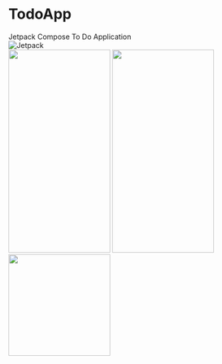 # TodoApp
Jetpack Compose To Do Application <br>
![Jetpack](https://user-images.githubusercontent.com/70949133/167070005-8c21289e-9af5-4039-ac34-3e1765abda2c.png) <br>
<img src="https://play-lh.googleusercontent.com/Jf88ikn68CilBUJHwhRcRY1olbH2ps-5IP9tftAxEaZZIhLmACekSQDmXYF0R2B9Fw=w2560-h1440-rw" width="200" height="400"/>
<img src="https://github.com/pushpak-gosavi/TodoApp/assets/70949133/820e2920-0bb8-437d-86ad-3763abdd7d1a" width="200" height="400"/>
<img src="https://github.com/pushpak-gosavi/TodoApp/assets/70949133/d602229e-6f8d-47bf-8d1d-3e2ecef6e6c7" widh="200" height="200"/>

